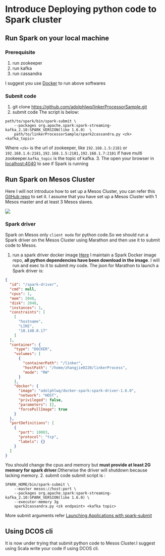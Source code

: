 # Introduce Deploying python code to Spark cluster

## Run Spark on your local machine
### Prerequisite
1. run zookeeper
2. run kafka
3. run cassandra

I suggest you use [Docker](https://www.docker.com/) to run above softwares

### Submit code
1. git clone https://github.com/adolphlwq/linkerProcessorSample.git
2. submit code
The script is below:
```shell
path/to/spark/bin/spark-submit \
    --packages org.apache.spark:spark-streaming-kafka_2.10:SPARK_VERSION(like 1.6.0)  \
    path/to/linkerProcessorSample/spark2cassandra.py <zk> <kafka_topic>
```
Where `<zk>` is the url of zookeeper, like  `192.168.1.5:2181` or `192.168.1.6:2181,192.168.1.5:2181,192.168.1.7:2181` if have multi zookeeper.`kafka_topic` is the topic of kafka.
3. The open your browser in [localhost:4040](http://localhost:4040) to see if Spark is running

## Run Spark on Mesos Cluster
Here I will not introduce how to set up a Mesos Cluster, you can refer this [GitHub repo](https://github.com/DHOPL/docker-mesos-marathon-cluster) to set it. I assume that you have set up a Mesos Cluster with 1 Mesos master and at least 3 Mesos slaves.

![](https://camo.githubusercontent.com/c2246e442655a68832c0434120e74e1b1cd81d10/687474703a2f2f37786f3676652e636f6d312e7a302e676c622e636c6f7564646e2e636f6d2f6170702d61726368697465637572652e737667)

### Spark driver
Spark on Mesos only `client mode` for python code.So we should run a Spark driver on the Mesos Cluster using Marathon and then use it to submit code to Mesos.
1. run a spark driver docker image
 [Here](https://github.com/dockerq/docker-spark/tree/spark-driver) I maintain a Spark Docker image repo, **all python dependencies have been download in the image**. I will run and exec to it to submit my code. 
The json for Marathon to launch a Spark driver is:
```json
{
  "id": "/spark-driver",
  "cmd": null,
  "cpus": 1,
  "mem": 2048,
  "disk": 2048,
  "instances": 1,
  "constraints": [
    [
      "hostname",
      "LIKE",
      "10.140.0.17"
    ]
  ],
  "container": {
    "type": "DOCKER",
    "volumes": [
      {
        "containerPath": "/linker",
        "hostPath": "/home/zhangjie0220/linkerProcess",
        "mode": "RW"
      }
    ],
    "docker": {
      "image": "adolphlwq/docker-spark:spark-driver-1.6.0",
      "network": "HOST",
      "privileged": false,
      "parameters": [],
      "forcePullImage": true
    }
  },
  "portDefinitions": [
    {
      "port": 10003,
      "protocol": "tcp",
      "labels": {}
    }
  ]
}
```
You should change the cpus and memory but **must provide at least 2G memory for spark driver**.Otherwise the driver will shutdown because lacking memory.
2. submit code
submit script is :
```language
SPARK_HOME/bin/spark-submit \
    --master mesos://host:port \
    --packages org.apache.spark:spark-streaming-kafka_2.10:SPARK_VERSION(like 1.6.0) \
    --executor-memory 3g
    spark2cassandra.py <zk endpoint> <kafka topic>
```
More submit arguments refer [Launching Applications with spark-submit](http://spark.apache.org/docs/latest/submitting-applications.html#launching-applications-with-spark-submit)
## Using DCOS cli
It is now under trying that submit python code to Mesos Cluster.I suggest using Scala write your code if using DCOS cli.
